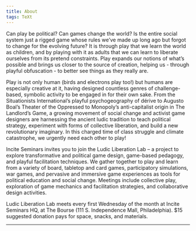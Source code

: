 ```yaml
---
title: About
tags: TeXt
---
```


Can play be political? Can games change the world? Is the entire social system just a rigged game whose rules we’ve made up long ago but forgot to change for the evolving future? It is through play that we learn the world as children, and by playing with it as adults that we can learn to liberate ourselves from its pretend constraints. Play expands our notions of what’s possible and brings us closer to the source of creation, helping us - through playful obfuscation - to better see things as they really are. 

Play is not only human (birds and electrons play too!) but humans are especially creative at it, having designed countless genres of challenge-based, symbolic activity to be engaged in for their own sake. From the Situationists International’s playful psychogeography of dérive to Augusto Boal’s Theater of the Oppressed to Monopoly’s anti-capitalist origin in The Landlord’s Game, a growing movement of social change and activist game designers are harnessing the ancient ludic tradition to teach political strategy, experiment with forms of collective liberation, and build a new revolutionary imaginary. In this charged time of class struggle and climate catastrophe, we urgently need each other to play! 

Incite Seminars invites you to join the Ludic Liberation Lab – a project to explore transformative and political game design, game-based pedagogy, and playful facilitation techniques. We gather together to play and learn from a variety of board, tabletop and card games, participatory simulations, war games, and pervasive and immersive game experiences as tools for political education and social change. Meetings include collective play, exploration of game mechanics and facilitation strategies, and collaborative design activities. 

Ludic Liberation Lab meets every first Wednesday of the month at Incite Seminars HQ, at The Bourse (111 S. Independence Mall, Philadelphia). $15 suggested donation pays for space, snacks, and materials. 

<!--more-->

---
